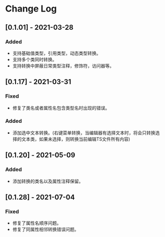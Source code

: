 # Change Log

## [0.1.01] - 2021-03-28
### Added
- 支持基础值类型，引用类型，动态类型转换。
- 支持多个类同时转换。
- 支持转换中屏蔽日常类型注释，修饰符，访问器等。

## [0.1.17] - 2021-03-31
### Fixed
- 修复了类名或者属性名包含类型名时出现的错误。
### Added
- 添加选中文本转换。(右键菜单转换，当编辑器有选择文本时，将会只转换选择的文本类，如果未选择，则转换当前编辑TS文件所有内容)

## [0.1.20] - 2021-05-09
### Added
- 添加转换的类名以及属性注释保留。

## [0.1.28] - 2021-07-04
### Fixed
- 修复了属性名顺序问题。
- 修复了同属性相邻转换错误问题。

[Unreleased]: https://github.com/olivierlacan/keep-a-changelog/compare/v1.0.0...HEAD
[1.0.0]: https://github.com/olivierlacan/keep-a-changelog/compare/v0.3.0...v1.0.0
[0.3.0]: https://github.com/olivierlacan/keep-a-changelog/compare/v0.2.0...v0.3.0
[0.2.0]: https://github.com/olivierlacan/keep-a-changelog/compare/v0.1.0...v0.2.0
[0.1.0]: https://github.com/olivierlacan/keep-a-changelog/compare/v0.0.8...v0.1.0
[0.0.8]: https://github.com/olivierlacan/keep-a-changelog/compare/v0.0.7...v0.0.8
[0.0.7]: https://github.com/olivierlacan/keep-a-changelog/compare/v0.0.6...v0.0.7
[0.0.6]: https://github.com/olivierlacan/keep-a-changelog/compare/v0.0.5...v0.0.6
[0.0.5]: https://github.com/olivierlacan/keep-a-changelog/compare/v0.0.4...v0.0.5
[0.0.4]: https://github.com/olivierlacan/keep-a-changelog/compare/v0.0.3...v0.0.4
[0.0.3]: https://github.com/olivierlacan/keep-a-changelog/compare/v0.0.2...v0.0.3
[0.0.2]: https://github.com/olivierlacan/keep-a-changelog/compare/v0.0.1...v0.0.2
[0.0.1]: https://github.com/olivierlacan/keep-a-changelog/releases/tag/v0.0.1
